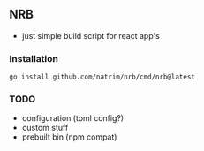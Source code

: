 ## NRB

- just simple build script for react app's

### Installation
```shell
go install github.com/natrim/nrb/cmd/nrb@latest
```

### TODO

- configuration (toml config?) 
- custom stuff
- prebuilt bin (npm compat)
